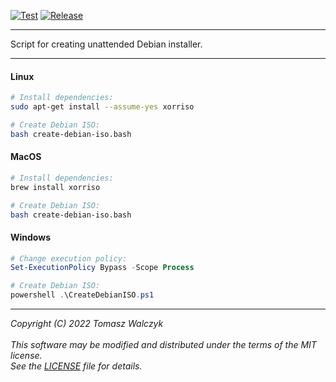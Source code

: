 [![Test](https://github.com/tomasz-walczyk/create-debian-iso/actions/workflows/test.yml/badge.svg)](https://github.com/tomasz-walczyk/create-debian-iso/actions/workflows/test.yml)
[![Release](https://github.com/tomasz-walczyk/create-debian-iso/actions/workflows/release.yml/badge.svg)](https://github.com/tomasz-walczyk/create-debian-iso/actions/workflows/release.yml)
___
Script for creating unattended Debian installer.
___
#### Linux
```bash
# Install dependencies:
sudo apt-get install --assume-yes xorriso

# Create Debian ISO:
bash create-debian-iso.bash
```
#### MacOS
```bash
# Install dependencies:
brew install xorriso

# Create Debian ISO:
bash create-debian-iso.bash
```
#### Windows
```powershell
# Change execution policy:
Set-ExecutionPolicy Bypass -Scope Process

# Create Debian ISO:
powershell .\CreateDebianISO.ps1
```
___
*Copyright (C) 2022 Tomasz Walczyk*<br><br>
*This software may be modified and distributed under the terms of the MIT license.*<br>
*See the [LICENSE](LICENSE) file for details.*<br>
